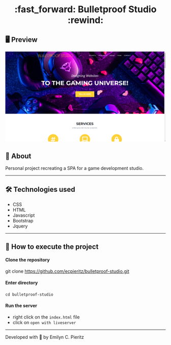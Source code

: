 <h1 align = "center"> :fast_forward: Bulletproof Studio :rewind: </h1>

## 🖥 Preview
<p align = "center">
  <img src = "https://raw.githubusercontent.com/ecpieritz/bulletproof-studio/main/assets/img/read-me-img/bulletproof-print.png" width = "801">
</p>

## 📖 About
<p>Personal project recreating a SPA for a game development studio.</p>

---

## 🛠 Technologies used
- CSS
- HTML
- Javascript
- Bootstrap
- Jquery

---


## 🚀 How to execute the project
#### Clone the repository
git clone https://github.com/ecpieritz/bulletproof-studio.git

#### Enter directory
`cd bulletproof-studio`

#### Run the server
- right click on the `index.html` file
- click on `open with liveserver`

---
Developed with 💙 by Emilyn C. Pieritz

